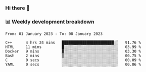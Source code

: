 ### Hi there 👋

### 📊 Weekly development breakdown
<!--START_SECTION:waka-->

```text
From: 01 January 2023 - To: 08 January 2023

C++      4 hrs 24 mins   ███████████████████████░░   91.76 %
HTML     11 mins         █░░░░░░░░░░░░░░░░░░░░░░░░   03.99 %
Docker   9 mins          ▓░░░░░░░░░░░░░░░░░░░░░░░░   03.30 %
Bash     2 mins          ▒░░░░░░░░░░░░░░░░░░░░░░░░   00.75 %
C        0 secs          ░░░░░░░░░░░░░░░░░░░░░░░░░   00.09 %
YAML     0 secs          ░░░░░░░░░░░░░░░░░░░░░░░░░   00.06 %
```

<!--END_SECTION:waka-->
